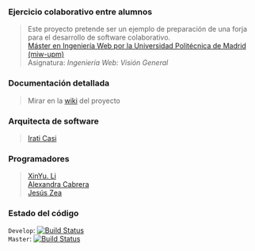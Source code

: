 ### Ejercicio colaborativo entre alumnos
> Este proyecto pretende ser un ejemplo de preparación de una forja para el desarrollo de software colaborativo.  
> [Máster en Ingeniería Web por la Universidad Politécnica de Madrid (miw-upm)](http://miw.etsisi.upm.es)  
> Asignatura: *Ingeniería Web: Visión General*

### Documentación detallada
> Mirar en la [wiki](../../wiki) del proyecto

### Arquitecta de software
> [Irati Casi](https://github.com/iraticasi)  

### Programadores
> [XinYu. Li](https://github.com/L-Xinyu)  
> [Alexandra Cabrera](https://github.com/AlexandraCabreraLituma)  
> [Jesús Zea](https://github.com/jzea)

### Estado del código

`Develop`: [![Build Status](https://travis-ci.org/iraticasi/IWVG.SwC.Irati.svg?branch=develop)](https://travis-ci.org/iraticasi/IWVG.SwC.Irati)  
`Master`: [![Build Status](https://travis-ci.org/iraticasi/IWVG.SwC.Irati.svg?branch=master)](https://travis-ci.org/iraticasi/IWVG.SwC.Irati)
